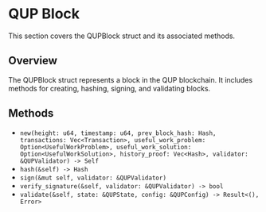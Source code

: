# QUP Block

This section covers the QUPBlock struct and its associated methods.

## Overview

The QUPBlock struct represents a block in the QUP blockchain. It includes methods for creating, hashing, signing, and validating blocks.

## Methods

- `new(height: u64, timestamp: u64, prev_block_hash: Hash, transactions: Vec<Transaction>, useful_work_problem: Option<UsefulWorkProblem>, useful_work_solution: Option<UsefulWorkSolution>, history_proof: Vec<Hash>, validator: &QUPValidator) -> Self`
- `hash(&self) -> Hash`
- `sign(&mut self, validator: &QUPValidator)`
- `verify_signature(&self, validator: &QUPValidator) -> bool`
- `validate(&self, state: &QUPState, config: &QUPConfig) -> Result<(), Error>`
